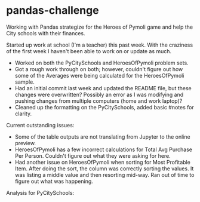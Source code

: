 # pandas-challenge
Working with Pandas strategize for the Heroes of Pymoli game and help the City schools with their finances.

Started up work at school (I'm a teacher) this past week. With the craziness of the first week I haven't been able to work on or update as much.
- Worked on both the PyCitySchools and HeroesOfPymoli problem sets.
- Got a rough work through on both; however, couldn't figure out how some of the Averages were being calculated for the HeroesOfPymoli sample.
- Had an initial commit last week and updated the README file, but these changes were overwritten? Possibly an error as I was modifying and pushing changes from multiple computers (home and work laptop)?
- Cleaned up the formatting on the PyCitySchools, added basic #notes for clarity.

Current outstanding issues:
- Some of the table outputs are not translating from Jupyter to the online preview.
- HeroesOfPymoli has a few incorrect calculations for Total Avg Purchase Per Person. Couldn't figure out what they were asking for here.
- Had another issue on HeroesOfPymoli when sorting for Most Profitable Item. After doing the sort, the column was correctly sorting the values. It was listing a middle value and then resorting mid-way. Ran out of time to figure out what was happening.

Analysis for PyCitySchools:

